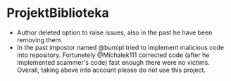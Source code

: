 # ProjektBiblioteka

- Author deleted option to raise issues, also in the past he have been removing them.
- In the past impostor named @bumipl tried to implement malicious code into repository. Fortunetely @Michalek111 corrected code (after he implemented scammer's code) fast enough there were no victims.
Overall, taking above into account please do not use this project. 
